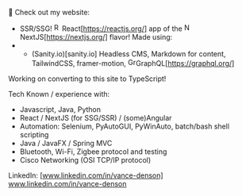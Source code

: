 👋
Check out my website:

- SSR/SSG! <img src="https://external-content.duckduckgo.com/iu/?u=https%3A%2F%2Ftse1.mm.bing.net%2Fth%3Fid%3DOIP.Tpo0do4FnIyuhxRRUnFWjwHaHA%26pid%3DApi&f=1" alt="React" width="16px">React[https://reactjs.org/] app of the <img src="https://external-content.duckduckgo.com/iu/?u=https%3A%2F%2Ftse3.mm.bing.net%2Fth%3Fid%3DOIP.xJw2stFyQ5ktHNXVBxbOIAHaBx%26pid%3DApi&f=1" alt="NextJS" width="16px">NextJS[https://nextjs.org/] flavor! Made using:
- - (Sanity.io)[sanity.io] Headless CMS, Markdown for content, TailwindCSS, framer-motion, <img src="https://graphql.org/img/logo.svg" alt="GraphQL" width="16px" />GraphQL[https://graphql.org/]

Working on converting to this site to TypeScript!

Tech Known / experience with:
* Javascript, Java, Python
* React / NextJS (for SSG/SSR) / (some)Angular
* Automation: Selenium, PyAutoGUI, PyWinAuto, batch/bash shell scripting
* Java / JavaFX / Spring MVC
* Bluetooth, Wi-Fi, Zigbee protocol and testing
* Cisco Networking (OSI TCP/IP protocol) 

LinkedIn: [www.linkedin.com/in/vance-denson] www.linkedin.com/in/vance-denson
